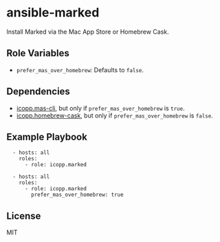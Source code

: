 # ansible-marked

Install Marked via the Mac App Store or Homebrew Cask.

## Role Variables

* `prefer_mas_over_homebrew`: Defaults to `false`.

## Dependencies

* [icopp.mas-cli](https://github.com/icopp/ansible-mas-cli), but only if `prefer_mas_over_homebrew` is `true`.
* [icopp.homebrew-cask](https://github.com/icopp/ansible-homebrew-cask), but only if `prefer_mas_over_homebrew` is `false`.

## Example Playbook

```
  - hosts: all
    roles:
      - role: icopp.marked
```

```
  - hosts: all
    roles:
      - role: icopp.marked
        prefer_mas_over_homebrew: true
```

## License

MIT
